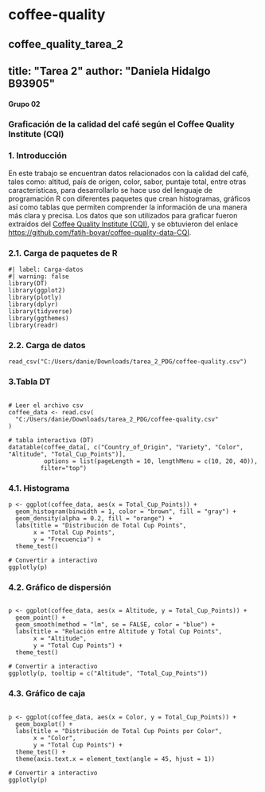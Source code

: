 # coffee-quality
coffee_quality_tarea_2
---
title: "Tarea 2"
author: "Daniela Hidalgo B93905"
---

#### Grupo 02

### Graficación de la calidad del café según el Coffee Quality Institute (CQI)

### 1. Introducción

En este trabajo se encuentran datos relacionados con la calidad del café, tales como: altitud, país de origen, color, sabor, puntaje total, entre otras características, para desarrollarlo se hace uso del lenguaje de programación R con diferentes paquetes que crean histogramas, gráficos así como tablas que permiten comprender la información de una manera más clara y precisa. Los datos que son utilizados para graficar fueron extraídos del [Coffee Quality Institute (CQI)](https://github.com/fatih-boyar/coffee-quality-data-CQI), y se obtuvieron del enlace https://github.com/fatih-boyar/coffee-quality-data-CQI.

### 2.1. Carga de paquetes de R

```{r}
#| label: Carga-datos
#| warning: false
library(DT)
library(ggplot2)
library(plotly)
library(dplyr)
library(tidyverse)
library(ggthemes)
library(readr)
```

### 2.2. Carga de datos

```{r}
read_csv("C:/Users/danie/Downloads/tarea_2_PDG/coffee-quality.csv")
```

### 3.Tabla DT

```{r}

# Leer el archivo csv 
coffee_data <- read.csv(
  "C:/Users/danie/Downloads/tarea_2_PDG/coffee-quality.csv"
)

# tabla interactiva (DT) 
datatable(coffee_data[, c("Country_of_Origin", "Variety", "Color", "Altitude", "Total_Cup_Points")],
          options = list(pageLength = 10, lengthMenu = c(10, 20, 40)),
         filter="top")
```

### 4.1. Histograma

```{r}
p <- ggplot(coffee_data, aes(x = Total_Cup_Points)) +
  geom_histogram(binwidth = 1, color = "brown", fill = "gray") +
  geom_density(alpha = 0.2, fill = "orange") +
  labs(title = "Distribución de Total Cup Points",
       x = "Total Cup Points",
       y = "Frecuencia") +
  theme_test()

# Convertir a interactivo
ggplotly(p)
```

### 4.2. Gráfico de dispersión

```{r}

p <- ggplot(coffee_data, aes(x = Altitude, y = Total_Cup_Points)) +
  geom_point() +
  geom_smooth(method = "lm", se = FALSE, color = "blue") +
  labs(title = "Relación entre Altitude y Total Cup Points",
       x = "Altitude",
       y = "Total Cup Points") +
  theme_test()

# Convertir a interactivo
ggplotly(p, tooltip = c("Altitude", "Total_Cup_Points"))
```

### 4.3. Gráfico de caja

```{r}

p <- ggplot(coffee_data, aes(x = Color, y = Total_Cup_Points)) +
  geom_boxplot() +
  labs(title = "Distribución de Total Cup Points por Color",
       x = "Color",
       y = "Total Cup Points") +
  theme_test() +
  theme(axis.text.x = element_text(angle = 45, hjust = 1))

# Convertir a interactivo
ggplotly(p)
```
